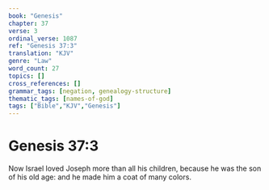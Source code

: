 ```yaml
---
book: "Genesis"
chapter: 37
verse: 3
ordinal_verse: 1087
ref: "Genesis 37:3"
translation: "KJV"
genre: "Law"
word_count: 27
topics: []
cross_references: []
grammar_tags: [negation, genealogy-structure]
thematic_tags: [names-of-god]
tags: ["Bible","KJV","Genesis"]
---
```


# Genesis 37:3

Now Israel loved Joseph more than all his children, because he was the son of his old age: and he made him a coat of many colors.
